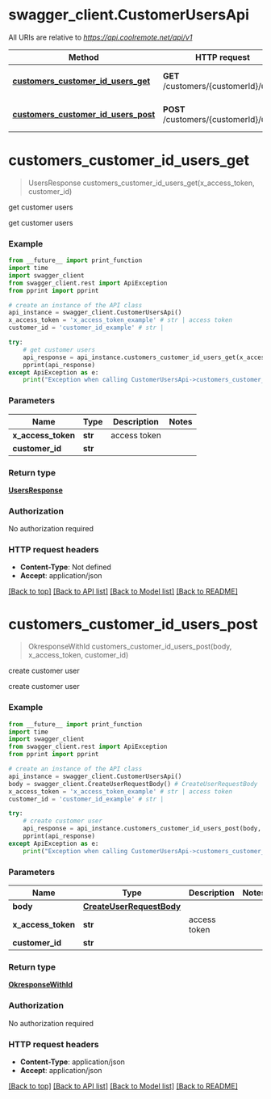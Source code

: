# swagger_client.CustomerUsersApi

All URIs are relative to *https://api.coolremote.net/api/v1*

Method | HTTP request | Description
------------- | ------------- | -------------
[**customers_customer_id_users_get**](CustomerUsersApi.md#customers_customer_id_users_get) | **GET** /customers/{customerId}/users | get customer users
[**customers_customer_id_users_post**](CustomerUsersApi.md#customers_customer_id_users_post) | **POST** /customers/{customerId}/users | create customer user

# **customers_customer_id_users_get**
> UsersResponse customers_customer_id_users_get(x_access_token, customer_id)

get customer users

get customer users

### Example
```python
from __future__ import print_function
import time
import swagger_client
from swagger_client.rest import ApiException
from pprint import pprint

# create an instance of the API class
api_instance = swagger_client.CustomerUsersApi()
x_access_token = 'x_access_token_example' # str | access token
customer_id = 'customer_id_example' # str | 

try:
    # get customer users
    api_response = api_instance.customers_customer_id_users_get(x_access_token, customer_id)
    pprint(api_response)
except ApiException as e:
    print("Exception when calling CustomerUsersApi->customers_customer_id_users_get: %s\n" % e)
```

### Parameters

Name | Type | Description  | Notes
------------- | ------------- | ------------- | -------------
 **x_access_token** | **str**| access token | 
 **customer_id** | **str**|  | 

### Return type

[**UsersResponse**](UsersResponse.md)

### Authorization

No authorization required

### HTTP request headers

 - **Content-Type**: Not defined
 - **Accept**: application/json

[[Back to top]](#) [[Back to API list]](../README.md#documentation-for-api-endpoints) [[Back to Model list]](../README.md#documentation-for-models) [[Back to README]](../README.md)

# **customers_customer_id_users_post**
> OkresponseWithId customers_customer_id_users_post(body, x_access_token, customer_id)

create customer user

create customer user

### Example
```python
from __future__ import print_function
import time
import swagger_client
from swagger_client.rest import ApiException
from pprint import pprint

# create an instance of the API class
api_instance = swagger_client.CustomerUsersApi()
body = swagger_client.CreateUserRequestBody() # CreateUserRequestBody | 
x_access_token = 'x_access_token_example' # str | access token
customer_id = 'customer_id_example' # str | 

try:
    # create customer user
    api_response = api_instance.customers_customer_id_users_post(body, x_access_token, customer_id)
    pprint(api_response)
except ApiException as e:
    print("Exception when calling CustomerUsersApi->customers_customer_id_users_post: %s\n" % e)
```

### Parameters

Name | Type | Description  | Notes
------------- | ------------- | ------------- | -------------
 **body** | [**CreateUserRequestBody**](CreateUserRequestBody.md)|  | 
 **x_access_token** | **str**| access token | 
 **customer_id** | **str**|  | 

### Return type

[**OkresponseWithId**](OkresponseWithId.md)

### Authorization

No authorization required

### HTTP request headers

 - **Content-Type**: application/json
 - **Accept**: application/json

[[Back to top]](#) [[Back to API list]](../README.md#documentation-for-api-endpoints) [[Back to Model list]](../README.md#documentation-for-models) [[Back to README]](../README.md)

